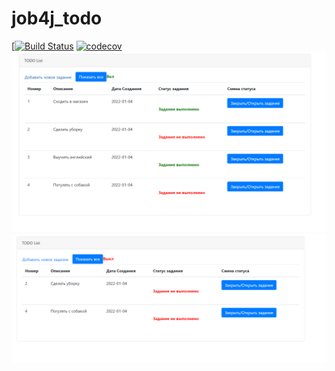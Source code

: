 # job4j_todo
[[![Build Status](https://app.travis-ci.com/EvgenyShestakov/job4j_todo.svg?branch=master)](https://app.travis-ci.com/EvgenyShestakov/job4j_todo)
[![codecov](https://codecov.io/gh/EvgenyShestakov/job4j_todo/branch/master/graph/badge.svg?token=7B9WLD1XNK)](https://codecov.io/gh/EvgenyShestakov/job4j_todo)
![img.png](img.png)
![img_1.png](img_1.png)
